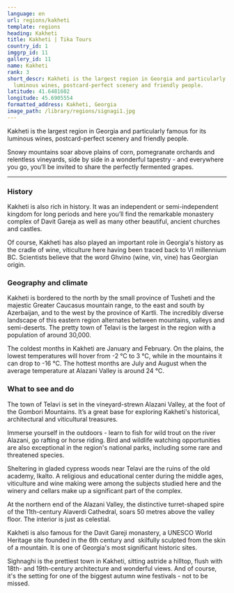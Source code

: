 ```yaml
---
language: en
url: regions/kakheti
template: regions
heading: Kakheti
title: Kakheti | Tika Tours
country_id: 1
imggrp_id: 11
gallery_id: 11
name: Kakheti
rank: 3
short_descr: Kakheti is the largest region in Georgia and particularly famous for its
  luminous wines, postcard-perfect scenery and friendly people.
latitude: 41.6481602
longitude: 45.6905554
formatted_address: Kakheti, Georgia
image_path: /library/regions/signagi1.jpg
---
```

<div class="row content-row"><!-- 1164 (1)-->

</div>

<div class="row content-row"><!-- 1165 (2)-->
<div class="col-xs-12 col-sm-6 col-md-6"><!-- 1553 -->

Kakheti is the largest region in Georgia and particularly famous for its luminous
wines, postcard\-perfect scenery and friendly people.

</div>

<div class="col-xs-12 col-sm-6 col-md-6"><!-- 1554 -->

Snowy mountains soar above plains of corn, pomegranate orchards and relentless vineyards,
side by side in a wonderful tapestry \- and everywhere you go, you’ll be invited
to share the perfectly fermented grapes.

</div>

</div>

<div class="row content-row"><!-- 1166 (3)-->
<div class="col-xs-12"><!-- 1555 -->

* * *

</div>

</div>

<div class="row content-row"><!-- 1167 (4)-->
<div class="col-xs-12 col-sm-6 col-md-6"><!-- 1556 -->

### History


Kakheti is also rich in history. It was an independent or semi\-independent kingdom
for long periods and here you’ll find the remarkable monastery complex of Davit
Gareja as well as many other beautiful, ancient churches and castles.

Of course, Kakheti has also played an important role in Georgia's history as the
cradle of wine, viticulture here having been traced back to VI millennium BC. Scientists
believe that the word Ghvino (wine, vin, vine) has Georgian origin.

### Geography and climate


Kakheti is bordered to the north by the small province of Tusheti and the majestic
Greater Caucasus mountain range, to the east and south by Azerbaijan, and to the
west by the province of Kartli. The incredibly diverse landscape of this eastern
region alternates between mountains, valleys and semi\-deserts. The pretty town
of Telavi is the largest in the region with a population of around 30,000.

The coldest months in Kakheti are January and February. On the plains, the lowest
temperatures will hover from \-2 °C to 3 °C, while in the mountains it can drop
to \-16 °C. The hottest months are July and August when the average temperature
at Alazani Valley is around 24 °C.

</div>

<div class="col-xs-12 col-sm-6 col-md-6"><!-- 1557 -->

### What to see and do


The town of Telavi is set in the vineyard\-strewn Alazani Valley, at the foot of
the Gombori Mountains. It’s a great base for exploring Kakheti's historical, architectural
and viticultural treasures.

Immerse yourself in the outdoors \- learn to fish for wild trout on the river Alazani,
go rafting or horse riding. Bird and wildlife watching opportunities are also exceptional
in the region's national parks, including some rare and threatened species.

Sheltering in gladed cypress woods near Telavi are the ruins of the old academy,
Ikalto. A religious and educational center during the middle ages, viticulture and
wine making were among the subjects studied here and the winery and cellars make
up a significant part of the complex.

At the northern end of the Alazani Valley, the distinctive turret\-shaped spire of
the 11th\-century Alaverdi Cathedral, soars 50 metres above the valley floor. The
interior is just as celestial.

Kakheti is also famous for the Davit Gareji monastery, a UNESCO World Heritage site
founded in the 6th century and  skilfully sculpted from the skin of a mountain.
It is one of Georgia's most significant historic sites.

Sighnaghi is the prettiest town in Kakheti, sitting astride a hilltop, flush with
18th\- and 19th\-century architecture and wonderful views. And of course, it's
the setting for one of the biggest autumn wine festivals \- not to be missed.

</div>

</div>
